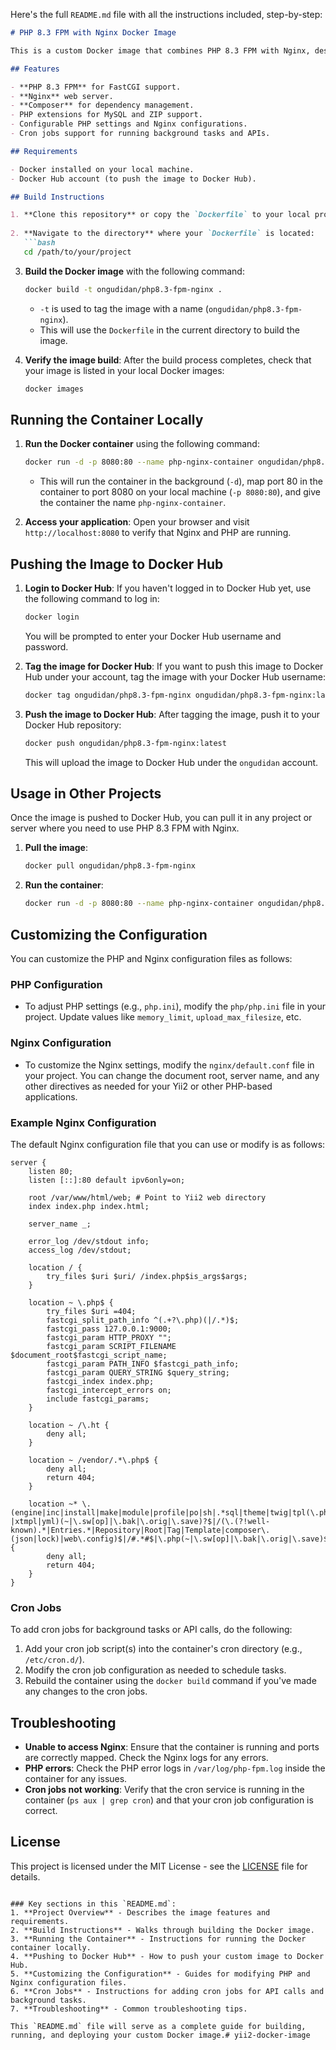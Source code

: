  Here's the full `README.md` file with all the instructions included, step-by-step:

```markdown
# PHP 8.3 FPM with Nginx Docker Image

This is a custom Docker image that combines PHP 8.3 FPM with Nginx, designed for use with Yii2 applications and other PHP-based projects. The image is built on top of the official `php:8.3-fpm-alpine` image and includes Nginx, Composer, and necessary PHP extensions.

## Features

- **PHP 8.3 FPM** for FastCGI support.
- **Nginx** web server.
- **Composer** for dependency management.
- PHP extensions for MySQL and ZIP support.
- Configurable PHP settings and Nginx configurations.
- Cron jobs support for running background tasks and APIs.

## Requirements

- Docker installed on your local machine.
- Docker Hub account (to push the image to Docker Hub).

## Build Instructions

1. **Clone this repository** or copy the `Dockerfile` to your local project.
   
2. **Navigate to the directory** where your `Dockerfile` is located:
   ```bash
   cd /path/to/your/project
   ```

3. **Build the Docker image** with the following command:
   ```bash
   docker build -t ongudidan/php8.3-fpm-nginx .
   ```

   - `-t` is used to tag the image with a name (`ongudidan/php8.3-fpm-nginx`).
   - This will use the `Dockerfile` in the current directory to build the image.

4. **Verify the image build**:
   After the build process completes, check that your image is listed in your local Docker images:
   ```bash
   docker images
   ```

## Running the Container Locally

1. **Run the Docker container** using the following command:
   ```bash
   docker run -d -p 8080:80 --name php-nginx-container ongudidan/php8.3-fpm-nginx
   ```

   - This will run the container in the background (`-d`), map port 80 in the container to port 8080 on your local machine (`-p 8080:80`), and give the container the name `php-nginx-container`.

2. **Access your application**:
   Open your browser and visit `http://localhost:8080` to verify that Nginx and PHP are running.

## Pushing the Image to Docker Hub

1. **Login to Docker Hub**:
   If you haven't logged in to Docker Hub yet, use the following command to log in:
   ```bash
   docker login
   ```

   You will be prompted to enter your Docker Hub username and password.

2. **Tag the image for Docker Hub**:
   If you want to push this image to Docker Hub under your account, tag the image with your Docker Hub username:
   ```bash
   docker tag ongudidan/php8.3-fpm-nginx ongudidan/php8.3-fpm-nginx:latest
   ```

3. **Push the image to Docker Hub**:
   After tagging the image, push it to your Docker Hub repository:
   ```bash
   docker push ongudidan/php8.3-fpm-nginx:latest
   ```

   This will upload the image to Docker Hub under the `ongudidan` account.

## Usage in Other Projects

Once the image is pushed to Docker Hub, you can pull it in any project or server where you need to use PHP 8.3 FPM with Nginx.

1. **Pull the image**:
   ```bash
   docker pull ongudidan/php8.3-fpm-nginx
   ```

2. **Run the container**:
   ```bash
   docker run -d -p 8080:80 --name php-nginx-container ongudidan/php8.3-fpm-nginx
   ```

## Customizing the Configuration

You can customize the PHP and Nginx configuration files as follows:

### PHP Configuration
- To adjust PHP settings (e.g., `php.ini`), modify the `php/php.ini` file in your project. Update values like `memory_limit`, `upload_max_filesize`, etc.

### Nginx Configuration
- To customize the Nginx settings, modify the `nginx/default.conf` file in your project. You can change the document root, server name, and any other directives as needed for your Yii2 or other PHP-based applications.

### Example Nginx Configuration
The default Nginx configuration file that you can use or modify is as follows:

```nginx
server {
    listen 80;
    listen [::]:80 default ipv6only=on;

    root /var/www/html/web; # Point to Yii2 web directory
    index index.php index.html;

    server_name _;

    error_log /dev/stdout info;
    access_log /dev/stdout;

    location / {
        try_files $uri $uri/ /index.php$is_args$args;
    }

    location ~ \.php$ {
        try_files $uri =404;
        fastcgi_split_path_info ^(.+?\.php)(|/.*)$;
        fastcgi_pass 127.0.0.1:9000;
        fastcgi_param HTTP_PROXY "";
        fastcgi_param SCRIPT_FILENAME $document_root$fastcgi_script_name;
        fastcgi_param PATH_INFO $fastcgi_path_info;
        fastcgi_param QUERY_STRING $query_string;
        fastcgi_index index.php;
        fastcgi_intercept_errors on;
        include fastcgi_params;
    }

    location ~ /\.ht {
        deny all;
    }

    location ~ /vendor/.*\.php$ {
        deny all;
        return 404;
    }

    location ~* \.(engine|inc|install|make|module|profile|po|sh|.*sql|theme|twig|tpl(\.php)?|xtmpl|yml)(~|\.sw[op]|\.bak|\.orig|\.save)?$|/(\.(?!well-known).*|Entries.*|Repository|Root|Tag|Template|composer\.(json|lock)|web\.config)$|/#.*#$|\.php(~|\.sw[op]|\.bak|\.orig|\.save)$ {
        deny all;
        return 404;
    }
}
```

### Cron Jobs
To add cron jobs for background tasks or API calls, do the following:

1. Add your cron job script(s) into the container's cron directory (e.g., `/etc/cron.d/`).
2. Modify the cron job configuration as needed to schedule tasks.
3. Rebuild the container using the `docker build` command if you've made any changes to the cron jobs.

## Troubleshooting

- **Unable to access Nginx**: Ensure that the container is running and ports are correctly mapped. Check the Nginx logs for any errors.
- **PHP errors**: Check the PHP error logs in `/var/log/php-fpm.log` inside the container for any issues.
- **Cron jobs not working**: Verify that the cron service is running in the container (`ps aux | grep cron`) and that your cron job configuration is correct.

## License

This project is licensed under the MIT License - see the [LICENSE](LICENSE) file for details.
```

### Key sections in this `README.md`:
1. **Project Overview** - Describes the image features and requirements.
2. **Build Instructions** - Walks through building the Docker image.
3. **Running the Container** - Instructions for running the Docker container locally.
4. **Pushing to Docker Hub** - How to push your custom image to Docker Hub.
5. **Customizing the Configuration** - Guides for modifying PHP and Nginx configuration files.
6. **Cron Jobs** - Instructions for adding cron jobs for API calls and background tasks.
7. **Troubleshooting** - Common troubleshooting tips.

This `README.md` file will serve as a complete guide for building, running, and deploying your custom Docker image.# yii2-docker-image
